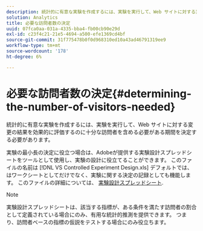 ```yaml
---
description: 統計的に有意な実験を作成するには、実験を実行して、Web サイトに対する変更の結果を効果的に評価するのに十分な訪問者を含める必要がある期間を決定する必要があります。
solution: Analytics
title: 必要な訪問者数の決定
uuid: 07fca0aa-031a-4335-bba4-fb00cb90e29d
exl-id: c23f4c21-21e5-4694-a500-efe1369cd4bf
source-git-commit: 31f775478b0f0d968310ed10a43ad46791319ee9
workflow-type: tm+mt
source-wordcount: '178'
ht-degree: 6%

---
```


# 必要な訪問者数の決定{#determining-the-number-of-visitors-needed}

統計的に有意な実験を作成するには、実験を実行して、Web サイトに対する変更の結果を効果的に評価するのに十分な訪問者を含める必要がある期間を決定する必要があります。

実験の最小長の決定に役立つ場合は、Adobeが提供する実験設計スプレッドシートをツールとして使用し、実験の設計に役立てることができます。 このファイルの名前は [!DNL VS Controlled Experiment Design.xls] デフォルトでは、はワークシートとしてだけでなく、実験に関する決定の記録としても機能します。 このファイルの詳細については、 [実験設計スプレッドシート](../../../home/c-undst-ctrld-exp/t-exp-dsn-spst.md#task-d7f674980fe9415d80371d6020bcf164).

>[!NOTE]
>
>実験設計スプレッドシートは、該当する指標が、ある条件を満たす訪問者の割合として定義されている場合にのみ、有用な統計的推測を提供できます。 つまり、訪問者ベースの指標の仮説をテストする場合にのみ役立ちます。
